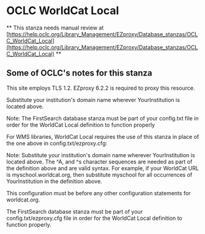 # OCLC WorldCat Local
** This stanza needs manual review at [https://help.oclc.org/Library_Management/EZproxy/Database_stanzas/OCLC_WorldCat_Local](https://help.oclc.org/Library_Management/EZproxy/Database_stanzas/OCLC_WorldCat_Local) **

## Some of OCLC's notes for this stanza

This site employs TLS 1.2. EZproxy 6.2.2 is required to proxy this resource.

Substitute your institution's domain name wherever YourInstitution is located above.

Note: The FirstSearch database stanza must be part of your config.txt file in order for the WorldCat Local definition to function properly

For WMS libraries, WorldCat Local requires the use of this stanza in place of the one above in config.txt/ezproxy.cfg:

Note: Substitute your institution's domain name wherever YourInstitution is located above. The ^A, and ^s character sequences are needed as part of the definition above and are valid syntax. For example, if your WorldCat URL is myschool.worldcat.org, then substitute myschool for all occurrences of YourInstitution in the definition above.

This configuration must be before any other configuration statements for worldcat.org.

The FirstSearch database stanza must be part of your config.txt/ezproxy.cfg file in order for the WorldCat Local definition to function properly.

&nbsp;
